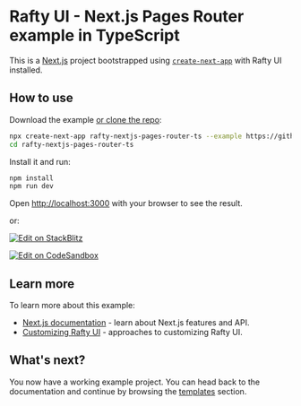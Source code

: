 # Rafty UI - Next.js Pages Router example in TypeScript

This is a [Next.js](https://nextjs.org/) project bootstrapped using [`create-next-app`](https://github.com/vercel/next.js/tree/canary/packages/create-next-app) with Rafty UI installed.

## How to use

Download the example [or clone the repo](https://github.com/rhinobase/raftyui):

<!-- #default-branch-switch -->

```bash
npx create-next-app rafty-nextjs-pages-router-ts --example https://github.com/rhinobase/raftyui/tree/main/examples/rafty-nextjs-pages-router-ts
cd rafty-nextjs-pages-router-ts
```

Install it and run:

```bash
npm install
npm run dev
```

Open [http://localhost:3000](http://localhost:3000) with your browser to see the result.

or:

<!-- #default-branch-switch -->

[![Edit on StackBlitz](https://developer.stackblitz.com/img/open_in_stackblitz.svg)](https://stackblitz.com/github/rhinobase/raftyui/tree/main/examples/rafty-nextjs-pages-router-ts)

[![Edit on CodeSandbox](https://codesandbox.io/static/img/play-codesandbox.svg)](https://codesandbox.io/s/github/rhinobase/raftyui/tree/main/examples/rafty-nextjs-pages-router-ts)

## Learn more

To learn more about this example:

- [Next.js documentation](https://nextjs.org/docs) - learn about Next.js features and API.
- [Customizing Rafty UI](https://rafty.rhinobase.io) - approaches to customizing Rafty UI.

## What's next?

<!-- #default-branch-switch -->

You now have a working example project.
You can head back to the documentation and continue by browsing the [templates](https://rafty.rhinobase.io/docs/examples) section.
